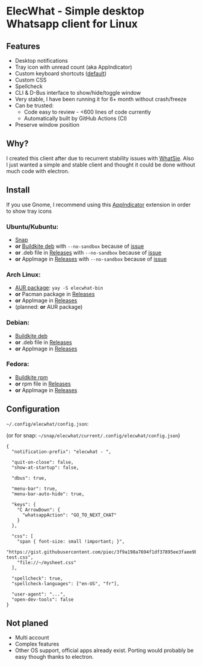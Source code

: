 # ElecWhat - Simple desktop Whatsapp client for Linux

## Features
* Desktop notifications
* Tray icon with unread count (aka AppIndicator)
* Custom keyboard shortcuts ([default](https://github.com/piec/elecwhat/blob/5128cfa83dc8b2a54084e39df35e9d6a2a1317ce/src/main.mjs#L10-L29))
* Custom CSS
* Spellcheck
* CLI & D-Bus interface to show/hide/toggle window
* Very stable, I have been running it for 6+ month without crash/freeze
* Can be trusted:
  * Code easy to review - <600 lines of code currently
  * Automatically built by GitHub Actions (CI)
* Preserve window position

## Why?
I created this client after due to recurrent stability issues with [WhatSie](https://github.com/keshavbhatt/whatsie).
Also I just wanted a simple and stable client and thought it could be done without much code with electron.

## Install

If you use Gnome, I recommend using this [AppIndicator] extension in order to show tray icons

### Ubuntu/Kubuntu:
* [Snap](https://snapcraft.io/elecwhat)
* **or** [Buildkite deb] with `--no-sandbox` because of [issue]
* **or** .deb file in [Releases] with `--no-sandbox` because of [issue]
* **or** AppImage in [Releases] with `--no-sandbox` because of [issue]

### Arch Linux:
* [AUR package]: `yay -S elecwhat-bin`
* **or** Pacman package in [Releases]
* **or** AppImage in [Releases]
* (planned: **or** AUR package)

### Debian:
* [Buildkite deb]
* **or** .deb file in [Releases]
* **or** AppImage in [Releases]

### Fedora:
* [Buildkite rpm]
* **or** rpm file in [Releases]
* **or** AppImage in [Releases]

## Configuration


`~/.config/elecwhat/config.json`:

(or for snap: `~/snap/elecwhat/current/.config/elecwhat/config.json`)
```
{
  "notification-prefix": "elecwhat - ",

  "quit-on-close": false,
  "show-at-startup": false,

  "dbus": true,

  "menu-bar": true,
  "menu-bar-auto-hide": true,

  "keys": {
    "C ArrowDown": {
      "whatsappAction": "GO_TO_NEXT_CHAT"
    }
  },

  "css": [
    "span { font-size: small !important; }",
    "https://gist.githubusercontent.com/piec/3f9a198a7694f1df37895ee3faee9b6e/raw/whatsapp-test.css",
    "file://~/mysheet.css"
  ],

  "spellcheck": true,
  "spellcheck-languages": ["en-US", "fr"],

  "user-agent": "...",
  "open-dev-tools": false
}
```

## Not planed
* Multi account
* Complex features
* Other OS support, official apps already exist. Porting would probably be easy though thanks to electron.

[Buildkite deb]: https://buildkite.com/organizations/piec/packages/registries/elecwhat-deb
[Buildkite rpm]: https://buildkite.com/organizations/piec/packages/registries/elecwhat-rpm
[Releases]: https://github.com/piec/elecwhat/releases
[AppIndicator]: https://extensions.gnome.org/extension/615/appindicator-support/
[issue]: https://github.com/electron/electron/issues/41066
[AUR package]:(https://aur.archlinux.org/packages/elecwhat-bin)
